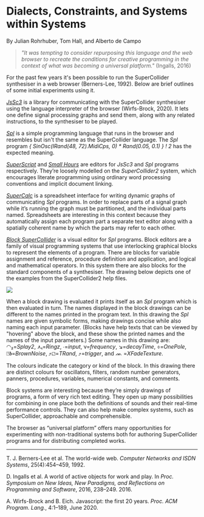 # Dialects, Constraints, and Systems within Systems

By Julian Rohrhuber, Tom Hall, and Alberto de Campo

> _"It was tempting to consider repurposing this language and the web
> browser to recreate the conditions for creative programming in the
> context of what was becoming a universal platform."_ (Ingalls, 2016)

For the past few years it's been possible to run the SuperCollider
synthesiser in a web browser (Berners-Lee, 1992). Below are brief
outlines of some initial experiments using it.

[_JsSc3_](https://rohandrape.net/t/jssc3) is a library for
communicating with the SuperCollider synthesiser using the language
interpreter of the browser (Wirfs-Brock, 2020).  It lets one define
signal processing graphs and send them, along with any related
instructions, to the synthesiser to be played.

[_Spl_](https://rohandrape.net/t/spl) is a simple programming language
that runs in the browser and resembles but isn't the same as the
SuperCollider language.  The _Spl_ program _{ SinOsc(IRand(48,
72).MidiCps, 0) * Rand(0.05, 0.1) } ! 2_ has the expected meaning.

[_SuperScript_](http://superscript.rohandrape.net/) and [_Small
Hours_](http://smallhours.rohandrape.net/) are editors for _JsSc3_ and
_Spl_ programs respectively.  They’re loosely modelled on the
_SuperCollider2_ system, which encourages literate programming using
ordinary word processing conventions and implicit document linking.

[_SuperCalc_](http://supercalc.rohandrape.net/) is a spreadsheet
interface for writing dynamic graphs of communicating _Spl_
programs. In order to replace parts of a signal graph while it’s
running the graph must be partitioned, and the individual parts
named. Spreadsheets are interesting in this context because they
automatically assign each program part a separate text editor along
with a spatially coherent name by which the parts may refer to each
other.

[_Block SuperCollider_](http://blksc3.rohandrape.net/) is a
visual editor for _Spl_ programs. Block editors are a family of visual
programming systems that use interlocking graphical blocks to
represent the elements of a program. There are blocks for variable
assignment and reference, procedure definition and application, and
logical and mathematical operators. In this system there are also
blocks for the standard components of a synthesiser. The drawing below
depicts one of the examples from the SuperCollider2 help files.

![](sw/jssc3/png/jmcc-coolant.png)

When a block drawing is evaluated it prints itself as an _Spl_ program
which is then evaluated in turn. The names displayed in the block
drawings can be different to the names printed in the program text. In
this drawing the _Spl_ names are given symbolic forms, making drawings
concise while also naming each input parameter. (Blocks have help
texts that can be viewed by "hovering" above the block, and these show
the printed names and the names of the input parameters.)  Some names
in this drawing are: ◠₂=_Splay2_, ⋏ₜ=_Ringz_, ∙=_input_,
ν=_frequency_, ↘=_decayTime_, ⌽=_OnePole_, ⍰𝒃=_BrownNoise_,
⤴⚁=_TRand_, ⤴=_trigger_, and ᨏ =_XFadeTexture_.

The colours indicate the category or kind of the block.  In this
drawing there are distinct colours for oscillators, filters, random
number generators, panners, procedures, variables, numerical
constants, and comments.

Block systems are interesting because they’re simply drawings of
programs, a form of very rich text editing.  They open up many
possibilities for combining in one place both the definitions of
sounds and their real-time performance controls.  They can also help
make complex systems, such as SuperCollider, approachable and
comprehensible.

The browser as “universal platform” offers many opportunities for
experimenting with non-traditional systems both for authoring
SuperCollider programs and for distributing completed works.

* * *

T. J. Berners-Lee et al. The world-wide web. _Computer Networks and
ISDN Systems_, 25(4):454–459, 1992.

D. Ingalls et al. A world of active objects for work and play. In
_Proc. Symposium on New Ideas, New Paradigms, and Reflections on
Programming and Software_, 2016, 238–249. 2016.

A. Wirfs-Brock and B. Eich. Javascript: the first 20 years. _Proc. ACM
Program. Lang._, 4:1–189, June 2020.
